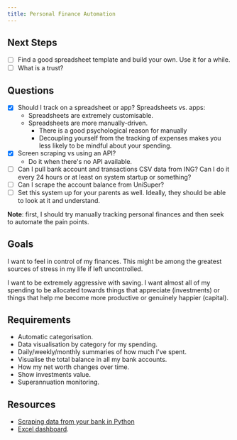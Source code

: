 ```yaml
---
title: Personal Finance Automation
---
```

## Next Steps
- [ ] Find a good spreadsheet template and build your own. Use it for a while.
- [ ] What is a trust?

## Questions
- [x] Should I track on a spreadsheet or app?
    Spreadsheets vs. apps:
    - Spreadsheets are extremely customisable.
    - Spreadsheets are more manually-driven. 
        - There is a good psychological reason for manually 
        - Decoupling yourself from the tracking of expenses makes you less likely to be mindful about your spending.
- [x] Screen scraping vs using an API?
    - Do it when there's no API available.
- [ ] Can I pull bank account and transactions CSV data from ING? Can I do it every 24 hours or at least on system startup or something?
- [ ] Can I scrape the account balance from UniSuper?
- [ ] Set this system up for your parents as well. Ideally, they should be able to look at it and understand.

**Note**: first, I should try manually tracking personal finances and then seek to automate the pain points.

## Goals
I want to feel in control of my finances. This might be among the greatest sources of stress in my life if left uncontrolled.

I want to be extremely aggressive with saving. I want almost all of my spending to be allocated towards things that appreciate (investments) or things that help me become more productive or genuinely happier (capital).

## Requirements
- Automatic categorisation.
- Data visualisation by category for my spending.
- Daily/weekly/monthly summaries of how much I've spent.
- Visualise the total balance in all my bank accounts.
- How my net worth changes over time.
- Show investments value.
- Superannuation monitoring.

## Resources
- [Scraping data from your bank in Python](https://www.neilgrogan.com/bank-tx-py/)
- [Excel dashboard](https://www.youtube.com/watch?v=MRtHNqafufg&ab_channel=MyOnlineTrainingHub).
